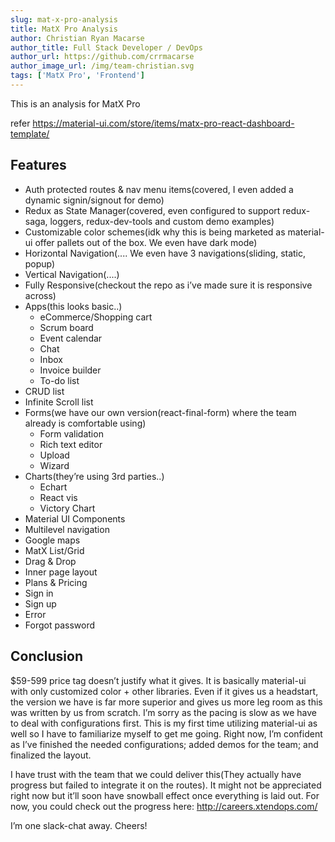 ```yaml
---
slug: mat-x-pro-analysis 
title: MatX Pro Analysis
author: Christian Ryan Macarse
author_title: Full Stack Developer / DevOps
author_url: https://github.com/crrmacarse
author_image_url: /img/team-christian.svg
tags: ['MatX Pro', 'Frontend']
---
```


This is an analysis for MatX Pro

refer https://material-ui.com/store/items/matx-pro-react-dashboard-template/

## Features

- Auth protected routes & nav menu items(covered, I even added a dynamic signin/signout for demo)
- Redux as State Manager(covered, even configured to support redux-saga, loggers, redux-dev-tools and custom demo examples)
- Customizable color schemes(idk why this is being marketed as material-ui offer pallets out of the box. We even have dark mode)
- Horizontal Navigation(.... We even have 3 navigations(sliding, static, popup)
- Vertical Navigation(....)
- Fully Responsive(checkout the repo as i’ve made sure it is responsive across)
- Apps(this looks basic..)
  - eCommerce/Shopping cart
  - Scrum board
  - Event calendar
  - Chat
  - Inbox
  - Invoice builder
  - To-do list
- CRUD list
- Infinite Scroll list
- Forms(we have our own version(react-final-form) where the team already is comfortable using)
  - Form validation
  - Rich text editor
  - Upload
  - Wizard
- Charts(they’re using 3rd parties..)
  - Echart
  - React vis
  - Victory Chart
- Material UI Components
- Multilevel navigation
- Google maps
- MatX List/Grid
- Drag & Drop
- Inner page layout
- Plans & Pricing
- Sign in
- Sign up
- Error
- Forgot password

## Conclusion

$59-599 price tag doesn’t justify what it gives. It is basically material-ui with only customized color + other libraries. Even if it gives us a headstart, the version we have is far more superior and gives us more leg room as this was written by us from scratch. I’m sorry as the pacing is slow as we have to deal with configurations first. This is my first time utilizing material-ui as well so I have to familiarize myself to get me going. Right now, I’m confident as I’ve finished the needed configurations; added demos for the team; and finalized the layout.

I have trust with the team that we could deliver this(They actually have progress but failed to integrate it on the routes). It might not be appreciated right now but it’ll soon have snowball effect once everything is laid out. For now, you could check out the progress here: http://careers.xtendops.com/

I’m one slack-chat away. Cheers!
